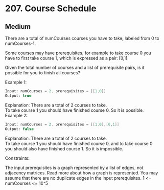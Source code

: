 # 207. Course Schedule

## Medium

There are a total of numCourses courses you have to take, labeled from 0 to numCourses-1.

Some courses may have prerequisites, for example to take course 0 you have to first take course 1, which is expressed as a pair: [0,1]

Given the total number of courses and a list of prerequisite pairs, is it possible for you to finish all courses?

Example 1:

```cpp
Input: numCourses = 2, prerequisites = [[1,0]]
Output: true
```

Explanation: There are a total of 2 courses to take.  
             To take course 1 you should have finished course 0. So it is possible.
Example 2:

```cpp
Input: numCourses = 2, prerequisites = [[1,0],[0,1]]
Output: false
```

Explanation: There are a total of 2 courses to take.  
             To take course 1 you should have finished course 0, and to take course 0 you should
             also have finished course 1. So it is impossible.

Constraints:

The input prerequisites is a graph represented by a list of edges, not adjacency matrices. Read more about how a graph is represented.
You may assume that there are no duplicate edges in the input prerequisites.
1 <= numCourses <= 10^5
